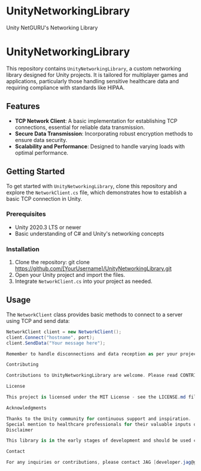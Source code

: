 # UnityNetworkingLibrary
Unity NetGURU's  Networking Library
# UnityNetworkingLibrary

This repository contains `UnityNetworkingLibrary`, a custom networking library designed for Unity projects. It is tailored for multiplayer games and applications, particularly those handling sensitive healthcare data and requiring compliance with standards like HIPAA.

## Features

- **TCP Network Client**: A basic implementation for establishing TCP connections, essential for reliable data transmission.
- **Secure Data Transmission**: Incorporating robust encryption methods to ensure data security.
- **Scalability and Performance**: Designed to handle varying loads with optimal performance.

## Getting Started

To get started with `UnityNetworkingLibrary`, clone this repository and explore the `NetworkClient.cs` file, which demonstrates how to establish a basic TCP connection in Unity.

### Prerequisites

- Unity 2020.3 LTS or newer
- Basic understanding of C# and Unity's networking concepts

### Installation

1. Clone the repository:
git clone https://github.com/[YourUsername]/UnityNetworkingLibrary.git
2. Open your Unity project and import the files.
3. Integrate `NetworkClient.cs` into your project as needed.

## Usage

The `NetworkClient` class provides basic methods to connect to a server using TCP and send data:

```csharp
NetworkClient client = new NetworkClient();
client.Connect("hostname", port);
client.SendData("Your message here");

Remember to handle disconnections and data reception as per your project's requirements.

Contributing

Contributions to UnityNetworkingLibrary are welcome. Please read CONTRIBUTING.md for details on our code of conduct, and the process for submitting pull requests.

License

This project is licensed under the MIT License - see the LICENSE.md file for details.

Acknowledgments

Thanks to the Unity community for continuous support and inspiration.
Special mention to healthcare professionals for their valuable inputs on data security and compliance.
Disclaimer

This library is in the early stages of development and should be used cautiously in production environments.

Contact

For any inquiries or contributions, please contact JAG [developer.jag@gmail.com].er (+1-415-606-9434)

